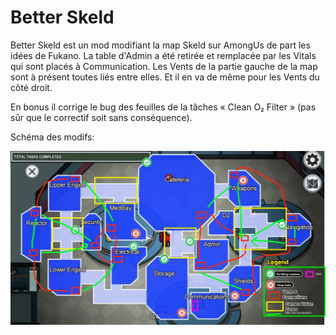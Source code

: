 # Better Skeld
Better Skeld est un mod modifiant la map Skeld sur AmongUs de part les idées de Fukano. La table d'Admin a été retirée et remplacée par les Vitals qui sont placés à Communication. Les Vents de la partie gauche de la map sont à présent toutes liés entre elles. Et il en va de même pour les Vents du côté droit.

En bonus il corrige le bug des feuilles de la tâches « Clean O₂ Filter » (pas sûr que le correctif soit sans conséquence).

Schéma des modifs:

![Plan des vents](Asset/VentPlan.jpg)

